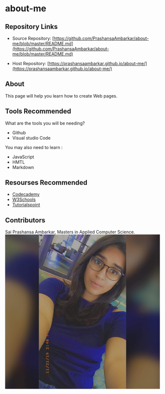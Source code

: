 # about-me
## Repository Links
* Source Repository: [https://github.com/PrashansaAmbarkar/about-me/blob/master/README.md](https://github.com/PrashansaAmbarkar/about-me/blob/master/README.md)

* Host Repository: [https://prashansaambarkar.github.io/about-me/](https://prashansaambarkar.github.io/about-me/)
## About
This page will help you learn how to create Web pages.
## Tools Recommended
What are the tools you will be needing?
- Github
- Visual studio Code

You may also need to learn :
- JavaScript
- HMTL
- Markdown

## Resourses Recommended
* [Codecademy](https://www.codecademy.com/)
* [W3Schools](https://www.w3schools.com/)
* [Tutorialspoint](https://www.tutorialspoint.com/html/index.htm)

## Contributors
Sai Prashansa Ambarkar, Masters in Applied Computer Science. 
![Profile Picture](IMG_4088.jpg)
